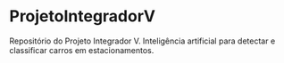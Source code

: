 # ProjetoIntegradorV
Repositório do Projeto Integrador V. Inteligência artificial para detectar e classificar carros em estacionamentos.

